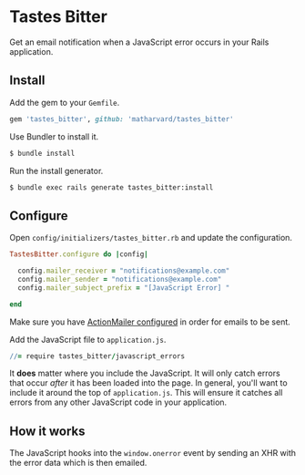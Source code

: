 # Tastes Bitter

Get an email notification when a JavaScript error occurs in your Rails application.

## Install

Add the gem to your `Gemfile`.

```ruby
gem 'tastes_bitter', github: 'matharvard/tastes_bitter'
```

Use Bundler to install it.

```sh
$ bundle install
```

Run the install generator.

```sh
$ bundle exec rails generate tastes_bitter:install
```

## Configure

Open `config/initializers/tastes_bitter.rb` and update the configuration.

```ruby
TastesBitter.configure do |config|

  config.mailer_receiver = "notifications@example.com"
  config.mailer_sender = "notifications@example.com"
  config.mailer_subject_prefix = "[JavaScript Error] "

end
```

Make sure you have [ActionMailer configured](http://api.rubyonrails.org/classes/ActionMailer/Base.html) in order for emails to be sent.

Add the JavaScript file to `application.js`.

```coffeescript
//= require tastes_bitter/javascript_errors
```

It **does** matter where you include the JavaScript. It will only catch errors that occur *after* it has been loaded into the page. In general, you'll want to include it around the top of `application.js`. This will ensure it catches all errors from any other JavaScript code in your application.

## How it works

The JavaScript hooks into the `window.onerror` event by sending an XHR with the error data which is then emailed.
